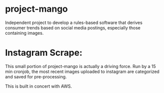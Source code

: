 # project-mango
Independent project to develop a rules-based software that derives consumer trends based on social media postings, especially those containing images.

# Instagram Scrape:
This small portion of project-mango is actually a driving force. Run by a 15 min cronjob, the most recent images uploaded to instagram are categorized and saved for pre-processing. 

This is built in concert with AWS.
